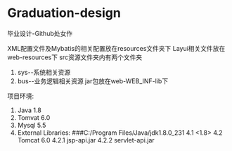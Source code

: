 # Graduation-design
毕业设计-Github处女作

XML配置文件及Mybatis的相关配置放在resources文件夹下
Layui相关文件放在web-resources下
src资源文件夹内有两个文件夹
  1. sys--系统相关资源
  2. bus--业务逻辑相关资源
jar包放在web-WEB_INF-lib下

项目环境:
  1. Java 1.8
  2. Tomvat 6.0
  3. Mysql 5.5
  4. External Libraries:
 ###C:/Program Files/Java/jdk1.8.0_231
      4.1 <1.8>
      4.2 Tomcat 6.0 
        4.2.1 jsp-api.jar
        4.2.2 servlet-api.jar
      
